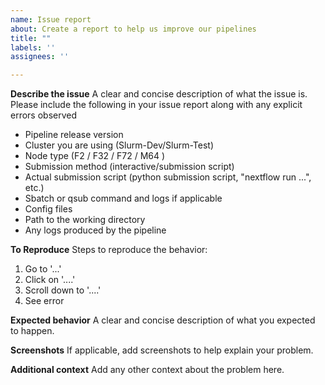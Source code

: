 ```yaml
---
name: Issue report
about: Create a report to help us improve our pipelines
title: ""
labels: ''
assignees: ''

---
```


**Describe the issue**
A clear and concise description of what the issue is. Please include the following in your issue report along with any explicit errors observed
* Pipeline release version
* Cluster you are using (Slurm-Dev/Slurm-Test)
* Node type (F2 / F32 / F72 / M64 )
* Submission method (interactive/submission script)
* Actual submission script (python submission script, "nextflow run ...", etc.)
* Sbatch or qsub command and logs if applicable
* Config files
* Path to the working directory
* Any logs produced by the pipeline

**To Reproduce**
Steps to reproduce the behavior:
1. Go to '...'
2. Click on '....'
3. Scroll down to '....'
4. See error

**Expected behavior**
A clear and concise description of what you expected to happen.

**Screenshots**
If applicable, add screenshots to help explain your problem.

**Additional context**
Add any other context about the problem here.

